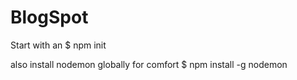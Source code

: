 # BlogSpot


Start with an 
$ npm init

also install nodemon globally for comfort
$ npm install -g nodemon


